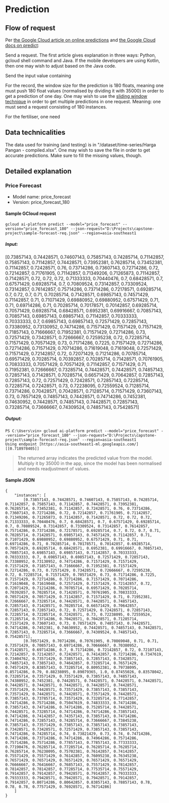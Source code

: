 # Prediction

## Flow of request
Per [the Google Cloud article on online predictions](https://cloud.google.com/ai-platform/prediction/docs/online-predict#java) and [the Google Cloud docs on predict](https://cloud.google.com/ai-platform/prediction/docs/reference/rest/v1/projects/predict):

Send a request. The first article gives explanation in three ways: Python, gcloud shell command and Java. If the mobile developers are using Kotlin, then one may wish to adjust based on the Java code.

Send the input value containing 

For the record, the window size for the prediction is 180 floats, meaning one must push 180 float values (normalised by dividing it with 35000) in order to get a prediction of one day. One may wish to use the [sliding window technique](https://en.wikipedia.org/wiki/Sliding_window_protocol) in order to get multiple predictions in one request. Meaning: one must send a request consisting of 180 instances.

For the fertiliser, one need 

## Data technicalities
The data used for training (and testing) is in "/dataset/time-series/Harga Pangan - compiled.xlsx". One may wish to save the file in order to get accurate predictions. Make sure to fill the missing values, though.

## Detailed explanation
### Price Forecast
- Model name: price_forecast
- Version: price_forecast_180

#### Sample GCloud request
    gcloud ai-platform predict --model="price_forecast" --version="price_forecast_180" --json-request="D:\Projects\capstone-project\sample-forecast-req.json" --region=asia-southeast1

##### Input:
[0.73857143, 0.74428571, 0.74607143, 0.75857143, 0.74285714, 0.71142857, 0.75857143, 0.71142857, 0.74428571, 0.73952381, 0.76285714, 0.73452381, 0.71142857, 0.72428571, 0.76, 0.73714286, 0.73607143, 0.72714286, 0.72, 0.72142857, 0.71761905, 0.71142857, 0.71349206, 0.71265873, 0.71142857, 0.71428571, 0.72, 0.72, 0.72, 0.71333333, 0.70440476, 0.7, 0.68428571, 0.7, 0.67571429, 0.69285714, 0.7, 0.70809524, 0.73142857, 0.73309524, 0.73142857, 0.76142857, 0.75714286, 0.73714286, 0.72178571, 0.69285714, 0.7, 0.72, 0.7, 0.71, 0.70285714, 0.71428571, 0.69857143, 0.74571429, 0.71142857, 0.71, 0.71071429, 0.69880952, 0.69880952, 0.67571429, 0.71, 0.71, 0.69714286, 0.71, 0.70285714, 0.70178571, 0.70142857, 0.69285714, 0.70571429, 0.69285714, 0.68428571, 0.6952381, 0.69916667, 0.70857143, 0.70857143, 0.69857143, 0.69857143, 0.71142857, 0.70333333, 0.70333333, 0.7, 0.69857143, 0.69857143, 0.72571429, 0.72857143, 0.73380952, 0.73130952, 0.74714286, 0.71571429, 0.71571429, 0.71571429, 0.71857143, 0.71666667, 0.71952381, 0.71571429, 0.72714286, 0.73, 0.72571429, 0.73428571, 0.72666667, 0.72595238, 0.72, 0.72285714, 0.71571429, 0.70571429, 0.73, 0.71714286, 0.7225, 0.71571429, 0.72714286, 0.72714286, 0.71571429, 0.70714286, 0.71619048, 0.71619048, 0.72571429, 0.71571429, 0.72142857, 0.72, 0.72071429, 0.71214286, 0.70785714, 0.69571429, 0.70285714, 0.70392857, 0.70285714, 0.71428571, 0.70761905, 0.70833333, 0.70571429, 0.70571429, 0.71142857, 0.71571429, 0.71, 0.71952381, 0.72666667, 0.73285714, 0.74428571, 0.74428571, 0.74857143, 0.72857143, 0.71428571, 0.70285714, 0.66571429, 0.70642857, 0.72857143, 0.72857143, 0.72, 0.72571429, 0.72428571, 0.72857143, 0.72285714, 0.72285714, 0.72428571, 0.73, 0.72238095, 0.72559524, 0.71285714, 0.73714286, 0.70428571, 0.70428571, 0.71285714, 0.71571429, 0.73607143, 0.73, 0.78571429, 0.74857143, 0.74428571, 0.74714286, 0.7452381, 0.74630952, 0.74428571, 0.74857143, 0.74428571, 0.72857143, 0.73285714, 0.73666667, 0.74309524, 0.74857143, 0.75428571]

##### Output:
    PS C:\Users\vin> gcloud ai-platform predict --model="price_forecast" --version="price_forecast_180" --json-request="D:\Projects\capstone-project\sample-forecast-req.json" --region=asia-southeast1
    Using endpoint [https://asia-southeast1-ml.googleapis.com/]
    [[0.718978405]]
> The returned array indicates the predicted value from the model. Multiply it by 35000 in the app, since the model has been normalised and needs readjustment of values.

#### Sample JSON
```
{
	"instances": [
		[0.73857143, 0.74428571, 0.74607143, 0.75857143, 0.74285714, 0.71142857, 0.75857143, 0.71142857, 0.74428571, 0.73952381, 0.76285714, 0.73452381, 0.71142857, 0.72428571, 0.76, 0.73714286, 0.73607143, 0.72714286, 0.72, 0.72142857, 0.71761905, 0.71142857, 0.71349206, 0.71265873, 0.71142857, 0.71428571, 0.72, 0.72, 0.72, 0.71333333, 0.70440476, 0.7, 0.68428571, 0.7, 0.67571429, 0.69285714, 0.7, 0.70809524, 0.73142857, 0.73309524, 0.73142857, 0.76142857, 0.75714286, 0.73714286, 0.72178571, 0.69285714, 0.7, 0.72, 0.7, 0.71, 0.70285714, 0.71428571, 0.69857143, 0.74571429, 0.71142857, 0.71, 0.71071429, 0.69880952, 0.69880952, 0.67571429, 0.71, 0.71, 0.69714286, 0.71, 0.70285714, 0.70178571, 0.70142857, 0.69285714, 0.70571429, 0.69285714, 0.68428571, 0.6952381, 0.69916667, 0.70857143, 0.70857143, 0.69857143, 0.69857143, 0.71142857, 0.70333333, 0.70333333, 0.7, 0.69857143, 0.69857143, 0.72571429, 0.72857143, 0.73380952, 0.73130952, 0.74714286, 0.71571429, 0.71571429, 0.71571429, 0.71857143, 0.71666667, 0.71952381, 0.71571429, 0.72714286, 0.73, 0.72571429, 0.73428571, 0.72666667, 0.72595238, 0.72, 0.72285714, 0.71571429, 0.70571429, 0.73, 0.71714286, 0.7225, 0.71571429, 0.72714286, 0.72714286, 0.71571429, 0.70714286, 0.71619048, 0.71619048, 0.72571429, 0.71571429, 0.72142857, 0.72, 0.72071429, 0.71214286, 0.70785714, 0.69571429, 0.70285714, 0.70392857, 0.70285714, 0.71428571, 0.70761905, 0.70833333, 0.70571429, 0.70571429, 0.71142857, 0.71571429, 0.71, 0.71952381, 0.72666667, 0.73285714, 0.74428571, 0.74428571, 0.74857143, 0.72857143, 0.71428571, 0.70285714, 0.66571429, 0.70642857, 0.72857143, 0.72857143, 0.72, 0.72571429, 0.72428571, 0.72857143, 0.72285714, 0.72285714, 0.72428571, 0.73, 0.72238095, 0.72559524, 0.71285714, 0.73714286, 0.70428571, 0.70428571, 0.71285714, 0.71571429, 0.73607143, 0.73, 0.78571429, 0.74857143, 0.74428571, 0.74714286, 0.7452381, 0.74630952, 0.74428571, 0.74857143, 0.74428571, 0.72857143, 0.73285714, 0.73666667, 0.74309524, 0.74857143, 0.75428571],
		[0.70571429, 0.70714286, 0.70761905, 0.70869048, 0.71, 0.71, 0.73571429, 0.70857143, 0.69714286, 0.70666667, 0.70380952, 0.71428571, 0.69714286, 0.7, 0.71714286, 0.72142857, 0.72, 0.72107143, 0.72142857, 0.72142857, 0.72428571, 0.74142857, 0.72714286, 0.7347619, 0.73404762, 0.73571429, 0.73857143, 0.72857143, 0.73428571, 0.74857143, 0.73857143, 0.74642857, 0.73285714, 0.76571429, 0.74571429, 0.83857143, 0.73285714, 0.80952381, 0.79738095, 0.85714286, 0.79, 0.88238095, 0.89079365, 1.0, 0.87455026, 0.83578042, 0.73285714, 0.73571429, 0.73571429, 0.73857143, 0.74857143, 0.74380952, 0.7452381, 0.74428571, 0.74428571, 0.74428571, 0.74428571, 0.74428571, 0.74428571, 0.74428571, 0.74428571, 0.74428571, 0.73571429, 0.74428571, 0.73571429, 0.73857143, 0.73857143, 0.73571429, 0.74428571, 0.74428571, 0.73571429, 0.74428571, 0.73857143, 0.73785714, 0.73571429, 0.73285714, 0.77142857, 0.74714286, 0.75714286, 0.75047619, 0.74833333, 0.74714286, 0.73857143, 0.74714286, 0.74714286, 0.75285714, 0.74428571, 0.74428571, 0.73285714, 0.74714286, 0.74714286, 0.73857143, 0.74714286, 0.74142857, 0.74357143, 0.73857143, 0.74714286, 0.74714286, 0.72857143, 0.74285714, 0.73666667, 0.73845238, 0.73857143, 0.73571429, 0.73857143, 0.73857143, 0.73857143, 0.73428571, 0.73428571, 0.72571429, 0.73857143, 0.73857143, 0.74714286, 0.74285714, 0.74, 0.73821429, 0.73, 0.74, 0.74714286, 0.74714286, 0.73714286, 0.74714286, 0.74964286, 0.75714286, 0.75714286, 0.75714286, 0.77857143, 0.77857143, 0.77333333, 0.77190476, 0.76285714, 0.77285714, 0.76285714, 0.76285714, 0.76285714, 0.76238095, 0.75702381, 0.76142857, 0.74142857, 0.75571429, 0.75571429, 0.76142857, 0.76095238, 0.76345238, 0.76571429, 0.76571429, 0.76571429, 0.76571429, 0.76571429, 0.76666667, 0.76416667, 0.76857143, 0.75571429, 0.78142857, 0.78142857, 0.78142857, 0.77285714, 0.77535714, 0.75571429, 0.79142857, 0.79142857, 0.79428571, 0.79142857, 0.79333333, 0.79333333, 0.79428571, 0.79428571, 0.79428571, 0.79142857, 0.79142857, 0.80714286, 0.80642857, 0.83857143, 0.78857143, 0.78, 0.78, 0.78, 0.77571429, 0.76928571, 0.76714286]
	]
}
```